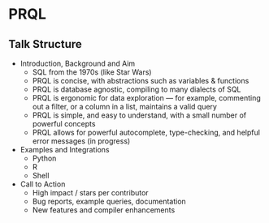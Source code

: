# PRQL

## Talk Structure

- Introduction, Background and Aim
  - SQL from the 1970s (like Star Wars)
  - PRQL is concise, with abstractions such as variables & functions
  - PRQL is database agnostic, compiling to many dialects of SQL
  - PRQL is ergonomic for data exploration — for example, commenting out a filter, or a column in a list, maintains a valid query
  - PRQL is simple, and easy to understand, with a small number of powerful concepts
  - PRQL allows for powerful autocomplete, type-checking, and helpful error messages (in progress)
- Examples and Integrations
  - Python
  - R
  - Shell
- Call to Action
  - High impact / stars per contributor
  - Bug reports, example queries, documentation
  - New features and compiler enhancements